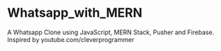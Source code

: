 # Whatsapp_with_MERN
A Whatsapp Clone using JavaScript, MERN Stack, Pusher and Firebase. Inspired by youtube.com/cleverprogrammer
